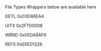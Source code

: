 File Types Wrappers below are available here

DETL 0x03D86EA4

UITX 0x2F7D0008

WBND 0x05DA8AF6

REFS 0x05ED1226